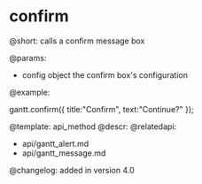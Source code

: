 confirm
=============

@short:
	calls a confirm message box

@params:

- config		object			the confirm box's configuration


@example:

gantt.confirm({
    title:"Confirm",
    text:"Continue?"
});

@template:	api_method
@descr:
@relatedapi:
- api/gantt_alert.md
- api/gantt_message.md

@changelog:
added in version 4.0